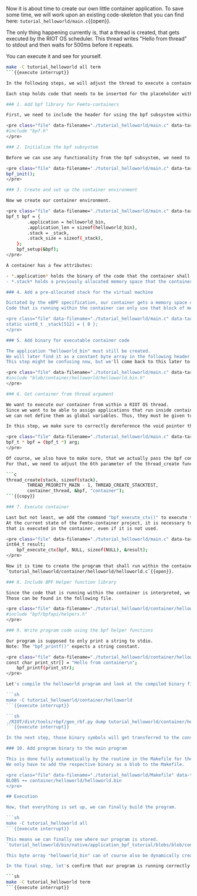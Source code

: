 Now it is about time to create our own little container application.
To save some time, we will work upon an existing code-skeleton that you can find here: `tutorial_helloworld/main.c`{{open}}.

The only thing happening currently is, that a thread is created, that gets executed by the RIOT OS scheduler. This thread writes "Hello from thread" to stdout and then waits for 500ms before it repeats.

You can execute it and see for yourself.

```sh
make -C tutorial_helloworld all term
```{{execute interrupt}}

In the following steps, we will adjust the thread to execute a container, that runs code in an isolated environment. 

Each step holds code that needs to be inserted for the placeholder with the number of the respective step.

### 1. Add bpf library for Femto-containers

First, we need to include the header for using the bpf subsystem within RIOT OS, which implements everything needed to work with Femto-containers.

<pre class="file" data-filename="./tutorial_helloworld/main.c" data-target="insert" data-marker="//placeholder(1)">
#include "bpf.h"
</pre>

### 2. Initialize the bpf subsystem

Before we can use any functionality from the bpf subsystem, we need to initialize its infrastructure.

<pre class="file" data-filename="./tutorial_helloworld/main.c" data-target="insert" data-marker="//placeholder(2)">
bpf_init();
</pre>

### 3. Create and set up the container environment

Now we create our container environment.

<pre class="file" data-filename="./tutorial_helloworld/main.c" data-target="insert" data-marker="//placeholder(3)">
bpf_t bpf = {
        .application = helloworld_bin,
        .application_len = sizeof(helloworld_bin),
        .stack = _stack,
        .stack_size = sizeof(_stack),
    };
    bpf_setup(&bpf);
</pre>

A container has a few attributes:

- *.application* holds the binary of the code that the container shall execute. "helloworld_bin" is not yet existing. We will tackle this later when we'll create the containerized application.
- *.stack* holds a previously allocated memory space that the container will be working with. This stack will be created in the next step.

### 4. Add a pre-allocated stack for the virtual machine

Dictated by the eBPF specification, our container gets a memory space of 512 bytes.
Code that is running within the container can only use that block of memory, which assures the isolation aspect of containers.

<pre class="file" data-filename="./tutorial_helloworld/main.c" data-target="insert" data-marker="//placeholder(4)">
static uint8_t _stack[512] = { 0 };
</pre>

### 5. Add binary for executable container code

The application "helloworld_bin" must still be created.
We will later find it as a constant byte array in the following header.
This step might be confusing now, but we'll come back to this later to clear it up.

<pre class="file" data-filename="./tutorial_helloworld/main.c" data-target="insert" data-marker="//placeholder(5)">
#include "blob/container/helloworld/helloworld.bin.h"
</pre>

### 6. Get container from thread argument

We want to execute our container from within a RIOT OS thread.
Since we want to be able to assign applications that run inside containers dynamically,
we can not define them as global variables. Thus, they must be given to the thread as a parameter.

In this step, we make sure to correctly dereference the void pointer that is given to the thread function as a parameter.

<pre class="file" data-filename="./tutorial_helloworld/main.c" data-target="insert" data-marker="//placeholder(6)">
bpf_t * bpf = (bpf_t *) arg;
</pre>

Of course, we also have to make sure, that we actually pass the bpf container, when we create the thread.
For that, we need to adjust the 6th parameter of the thread_create function, on line 63-65, as shown below.

```c
thread_create(stack, sizeof(stack),
        THREAD_PRIORITY_MAIN - 1, THREAD_CREATE_STACKTEST,
        container_thread, &bpf, "container");
```{{copy}}

### 7. Execute container

Last but not least, we add the command "bpf_execute_ctx()" to execute the container to the thread callback function body.
At the current state of the Femto-container project, it is necessary to have a variable, to store the return value of the code, 
that is executed in the container, even if it is not used.

<pre class="file" data-filename="./tutorial_helloworld/main.c" data-target="insert" data-marker="//placeholder(7)">
int64_t result;
	bpf_execute_ctx(bpf, NULL, sizeof(NULL), &result);
</pre>

Now it is time to create the program that shall run within the container
`tutorial_helloworld/container/helloworld/helloworld.c`{{open}}.

### 8. Include BPF Helper function library

Since the code that is running within the container is interpreted, we can only use functions that have already been implemented in the interpreter.
Those can be found in the following file.

<pre class="file" data-filename="./tutorial_helloworld/container/helloworld/helloworld.c" data-target="insert" data-marker="//placeholder(8)">
#include "bpf/bpfapi/helpers.h"
</pre>

### 9. Write program code using the bpf helper functions

Our program is supposed to only print a string to stdio.
Note: The "bpf_printf()" expects a string constant.

<pre class="file" data-filename="./tutorial_helloworld/container/helloworld/helloworld.c" data-target="insert" data-marker="//placeholder(9)">
const char print_str[] = "Hello from container\n";
	bpf_printf(print_str);
</pre>

Let's compile the helloworld program and look at the compiled binary file!

```sh
make -C tutorial_helloworld/container/helloworld
```{{execute interrupt}}

```sh
./RIOT/dist/tools/rbpf/gen_rbf.py dump tutorial_helloworld/container/helloworld/helloworld.bin
```{{execute interrupt}}

In the next step, those binary symbols will get transferred to the constant byte array "helloworld_bin", that we encountered in step 4.

### 10. Add program binary to the main program

This is done fully automatically by the routine in the Makefile for the main application: `tutorial_helloworld/Makefile`{{open}}.
We only have to add the respective binary as a blob to the Makefile.

<pre class="file" data-filename="./tutorial_helloworld/Makefile" data-target="insert" data-marker="#placeholder(10)">
BLOBS += container/helloworld/helloworld.bin
</pre>

## Execution

Now, that everything is set up, we can finally build the program.

```sh
make -C tutorial_helloworld all
```{{execute interrupt}}

This means we can finally see where our program is stored.
`tutorial_helloworld/bin/native/application_bpf_tutorial/blobs/blob/container/helloworld/helloworld.bin.h`{{open}}.

This byte array "helloworld_bin" can of course also be dynamically created. I. e. after fetching it from some server.

In the final step, let's confirm that our program is running correctly.

```sh
make -C tutorial_helloworld term
```{{execute interrupt}}
